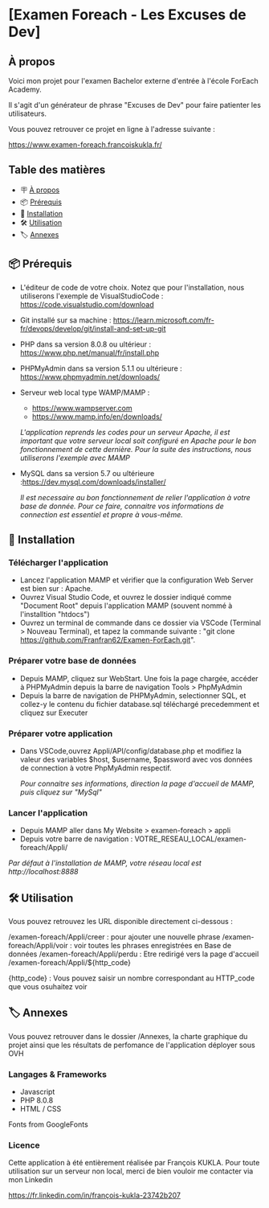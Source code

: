# [Examen Foreach - Les Excuses de Dev]

## À propos

Voici mon projet pour l'examen Bachelor externe d'entrée à l'école ForEach Academy. 

Il s'agit d'un générateur de phrase "Excuses de Dev" pour faire patienter les utilisateurs.

Vous pouvez retrouver ce projet en ligne à l'adresse suivante : 

https://www.examen-foreach.francoiskukla.fr/

## Table des matières

- 🪧 [À propos](#à-propos)
- 📦 [Prérequis](#prérequis)
- 🚀 [Installation](#installation)
- 🛠️ [Utilisation](#utilisation)
- 🏷️ [Annexes](#Annexes)

## 📦 Prérequis

 - L'éditeur de code de votre choix. Notez que pour  l'installation, nous utiliserons l'exemple de  VisualStudioCode : 
https://code.visualstudio.com/download

 - Git installé sur sa machine : https://learn.microsoft.com/fr-fr/devops/develop/git/install-and-set-up-git

 - PHP dans sa version 8.0.8 ou ultérieur : https://www.php.net/manual/fr/install.php

 - PHPMyAdmin dans sa version 5.1.1 ou ultérieure : https://www.phpmyadmin.net/downloads/

 - Serveur web local type WAMP/MAMP : 
    - https://www.wampserver.com
    - https://www.mamp.info/en/downloads/

    *L'application reprends les codes pour un serveur Apache, il est important que votre serveur local soit configuré en Apache pour le bon fonctionnement de cette dernière. Pour la suite des instructions, nous utiliserons l'exemple avec MAMP*

- MySQL dans sa version 5.7 ou ultérieure :https://dev.mysql.com/downloads/installer/

    *Il est necessaire au bon fonctionnement de relier l'application à votre base de donnée. Pour ce faire, connaitre vos informations de connection est essentiel et propre à vous-même.*


## 🚀 Installation

### Télécharger l'application 

- Lancez l'application MAMP et vérifier que la configuration Web Server est bien sur : Apache.
- Ouvrez Visual Studio Code, et ouvrez le dossier indiqué comme "Document Root" depuis l'application MAMP (souvent nommé à l'installtion "htdocs")
- Ouvrez un terminal de commande dans ce dossier via VSCode (Terminal > Nouveau Terminal), et tapez la commande suivante : 
"git clone https://github.com/Franfran62/Examen-ForEach.git".

### Préparer votre base de données

- Depuis MAMP, cliquez sur WebStart. Une fois la page chargée, accéder à PHPMyAdmin depuis la barre de navigation Tools > PhpMyAdmin
- Depuis la barre de navigation de PHPMyAdmin, selectionner SQL, et collez-y le contenu du fichier database.sql téléchargé precedemment et cliquez sur Executer

### Préparer votre application 

- Dans VSCode,ouvrez Appli/API/config/database.php et modifiez la valeur des variables $host, $username, $password avec vos données de connection à votre PhpMyAdmin respectif. 

    *Pour connaitre ses informations, direction la page d'accueil de MAMP, puis cliquez sur "MySql"*

### Lancer l'application 

- Depuis MAMP aller dans My Website > examen-foreach > appli
- Depuis votre barre de navigation : VOTRE_RESEAU_LOCAL/examen-foreach/Appli/

*Par défaut à l'installation de MAMP, votre réseau local est http://localhost:8888*



## 🛠️ Utilisation

Vous pouvez retrouvez les URL disponible directement ci-dessous : 

/examen-foreach/Appli/creer : pour ajouter une nouvelle phrase 
/examen-foreach/Appli/voir : voir toutes les phrases enregistrées en Base de données 
/examen-foreach/Appli/perdu : Etre redirigé vers la page d'accueil
/examen-foreach/Appli/${http_code}

{http_code} : Vous pouvez saisir un nombre correspondant au HTTP_code que vous osuhaitez voir

## 🏷️ Annexes


Vous pouvez retrouver dans le dossier /Annexes, la charte graphique du projet ainsi que les résultats de perfomance de l'application déployer sous OVH

### Langages & Frameworks

- Javascript 
- PHP 8.0.8
- HTML / CSS

Fonts from GoogleFonts


### Licence

Cette application à été entièrement réalisée par François KUKLA. Pour toute utilisation sur un serveur non local, merci de bien vouloir me contacter via mon Linkedin 

https://fr.linkedin.com/in/françois-kukla-23742b207

